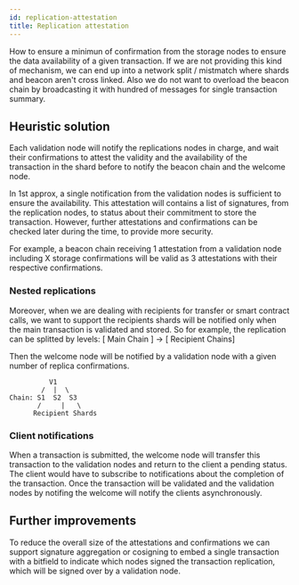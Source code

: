 ```yaml
---
id: replication-attestation
title: Replication attestation
---
```


How to ensure a minimun of confirmation from the storage nodes to ensure the data availability of a given transaction.
If we are not providing this kind of mechanism, we can end up into a network split / mistmatch where shards and beacon aren't cross linked.
Also we do not want to overload the beacon chain by broadcasting it with hundred of messages for single transaction summary.

## Heuristic solution

Each validation node will notify the replications nodes in charge, and wait their confirmations to attest the validity 
and the availability of the transaction in the shard before to notify the beacon chain and the welcome node.

In 1st approx, a single notification from the validation nodes is sufficient to ensure the availability. This attestation will contains a list of signatures, 
from the replication nodes, to status about their commitment to store the transaction. 
However, further attestations and confirmations can be checked later during the time, to provide more security.

For example, a beacon chain receiving 1 attestation from a validation node including X storage confirmations 
will be valid as 3 attestations with their respective confirmations.

### Nested replications

Moreover, when we are dealing with recipients for transfer or smart contract calls, we want to support the recipients shards will be notified 
only when the main transaction is validated and stored.
So for example, the replication can be splitted by levels: [ Main Chain ] -> [ Recipient Chains]

Then the welcome node will be notified by a validation node with a given number of replica confirmations.

```
          V1
        /  |  \
Chain: S1  S2  S3
       /     |   \
      Recipient Shards
```

### Client notifications

When a transaction is submitted, the welcome node will transfer this transaction to the validation nodes and return to the client a pending status.
The client would have to subscribe to notifications about the completion of the transaction.
Once the transaction will be validated and the validation nodes by notifing the welcome will notify the clients asynchronously.

## Further improvements

To reduce the overall size of the attestations and confirmations we can support signature aggregation or cosigning to embed a single transaction with a bitfield
to indicate which nodes signed the transaction replication, which will be signed over by a validation node.


